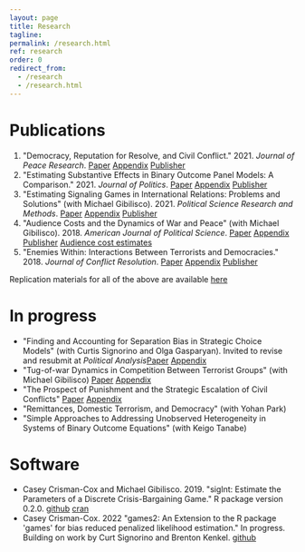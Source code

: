 ```yaml
---
layout: page
title: Research
tagline: 
permalink: /research.html
ref: research
order: 0
redirect_from: 
  - /research
  - /research.html
---
```


# Publications

1. "Democracy, Reputation for Resolve, and Civil Conflict." 2021. *Journal of Peace Research*. [Paper](research/CrismanCox_JPR2022.pdf) [Appendix](research/appendixDuration.pdf) [Publisher](https://journals.sagepub.com/doi/full/10.1177/00223433211024697)
2. "Estimating Substantive Effects in Binary Outcome Panel Models: A Comparison." 2021. *Journal of Politics*.  [Paper](research/CrismanCox_JOP2021.pdf) [Appendix](research/SupplementCRE.pdf) [Publisher](https://www.journals.uchicago.edu/doi/10.1086/709839)
3. "Estimating Signaling Games in International Relations: Problems and Solutions" (with Michael Gibilisco). 2021. *Political Science Research and Methods*.  [Paper](research/CrismanCox_PSRM2021.pdf) [Appendix](research/SupplementSignalingGames2019.pdf) [Publisher](https://doi.org/10.1017/psrm.2019.58)
4. "Audience Costs and the Dynamics of War and Peace" (with Michael Gibilisco). 2018. *American Journal of Political Science*. [Paper](research/CrismanCox_AJPS2018.pdf) [Appendix](research/SupplementAudienceCosts2018.pdf) [Publisher](https://onlinelibrary.wiley.com/doi/10.1111/ajps.12347) [Audience cost estimates](research/ACestimates.csv)
5. "Enemies Within: Interactions Between Terrorists and Democracies." 2018. *Journal of Conflict Resolution*.   [Paper](research/CrismanCox_JCR2018.pdf) [Appendix](research/SupplementTerrorParties.pdf) [Publisher](https://doi.org/10.1177/0022002717698819)


Replication materials for all of the above are available [here](https://github.com/ccrismancox)


# In progress

- "Finding and Accounting for Separation Bias in Strategic Choice Models" (with Curtis Signorino and Olga Gasparyan). Invited to revise and resubmit at *Political Analysis*[Paper](research/SeparationProject.pdf) [Appendix](research/SeparationAppendix.pdf)
- "Tug-of-war Dynamics in Competition Between Terrorist Groups" (with Michael Gibilisco) [Paper](research/outbidding.pdf) [Appendix](research/outbiddingSI.pdf)
- "The Prospect of Punishment and the Strategic Escalation of Civil Conflicts"  [Paper](research/punishment.pdf) [Appendix](research/SIpunishment.pdf)
- "Remittances, Domestic Terrorism, and Democracy" (with Yohan Park) 
- "Simple Approaches to Addressing Unobserved Heterogeneity in Systems of Binary Outcome Equations" (with Keigo Tanabe)

# Software

- Casey Crisman-Cox and Michael Gibilisco. 2019. "sigInt: Estimate the Parameters of a Discrete Crisis-Bargaining Game." R package version 0.2.0. [github](https://github.com/ccrismancox/sigInt) [cran](https://cran.r-project.org/web/packages/sigInt/index.html)
- Casey Crisman-Cox. 2022 "games2: An Extension to the R package 'games' for bias reduced penalized likelihood estimation." In progress. Building on work by Curt Signorino and Brenton Kenkel. [github](https://github.com/ccrismancox/games2/)

